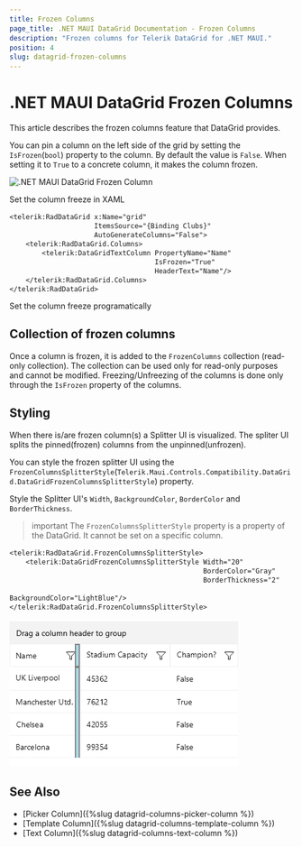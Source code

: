 ```yaml
---
title: Frozen Columns
page_title: .NET MAUI DataGrid Documentation - Frozen Columns
description: "Frozen columns for Telerik DataGrid for .NET MAUI."
position: 4
slug: datagrid-frozen-columns
---
```


# .NET MAUI DataGrid Frozen Columns

This article describes the frozen columns feature that DataGrid provides. 

You can pin a column on the left side of the grid by setting the `IsFrozen`(`bool`) property to the column. By default the value is `False`. When setting it to `True` to a concrete column, it makes the column frozen. 

![.NET MAUI DataGrid Frozen Column](../images/frozen-column.png)

Set the column freeze in XAML

```XAML
<telerik:RadDataGrid x:Name="grid" 
                     ItemsSource="{Binding Clubs}" 
                     AutoGenerateColumns="False">
    <telerik:RadDataGrid.Columns>
        <telerik:DataGridTextColumn PropertyName="Name" 
                                    IsFrozen="True"
                                    HeaderText="Name"/>
    </telerik:RadDataGrid.Columns>
</telerik:RadDataGrid> 
```

Set the column freeze programatically

<snippet id='data-grid-frozen-columns-programmatically' />


## Collection of frozen columns

Once a column is frozen, it is added to the `FrozenColumns` collection (read-only collection). The collection can be used only for read-only purposes and cannot be modified. Freezing/Unfreezing of the columns is done only through the `IsFrozen` property of the columns.

## Styling

When there is/are frozen column(s) a Splitter UI is visualized. The spliter UI splits the pinned(frozen) columns from the unpinned(unfrozen). 

You can style the frozen splitter UI using the `FrozenColumnsSplitterStyle`(`Telerik.Maui.Controls.Compatibility.DataGrid.DataGridFrozenColumnsSplitterStyle`) property.

Style the Splitter UI's `Width`, `BackgroundColor`, `BorderColor` and `BorderThickness`.

>important The `FrozenColumnsSplitterStyle` property is a property of the DataGrid. It cannot be set on a specific column.

```XAML
<telerik:RadDataGrid.FrozenColumnsSplitterStyle>
    <telerik:DataGridFrozenColumnsSplitterStyle Width="20"
                                                BorderColor="Gray"
                                                BorderThickness="2"
                                                BackgroundColor="LightBlue"/>
</telerik:RadDataGrid.FrozenColumnsSplitterStyle>
```

![.NET MAUI DataGrid Frozen Column](../images/frozen-column-style.png)

## See Also

- [Picker Column]({%slug datagrid-columns-picker-column %})
- [Template Column]({%slug datagrid-columns-template-column %})
- [Text Column]({%slug datagrid-columns-text-column %})
